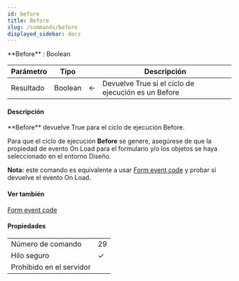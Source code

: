 ```yaml
---
id: before
title: Before
slug: /commands/before
displayed_sidebar: docs
---
```


<!--REF #_command_.Before.Syntax-->**Before**  : Boolean<!-- END REF-->
<!--REF #_command_.Before.Params-->
| Parámetro | Tipo |  | Descripción |
| --- | --- | --- | --- |
| Resultado | Boolean | &#8592; | Devuelve True si el ciclo de ejecución es un Before |

<!-- END REF-->

#### Descripción 

<!--REF #_command_.Before.Summary-->**Before** devuelve True para el ciclo de ejecución Before.<!-- END REF-->

Para que el ciclo de ejecución **Before** se genere, asegúrese de que la propiedad de evento On Load para el formulario y/o los objetos se haya seleccionado en el entorno Diseño.

**Nota:** este comando es equivalente a usar [Form event code](../commands/form-event-code.md) y probar si devuelve el evento On Load.

#### Ver también 

[Form event code](../commands/form-event-code.md)  

#### Propiedades
|  |  |
| --- | --- |
| Número de comando | 29 |
| Hilo seguro | &check; |
| Prohibido en el servidor ||


